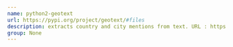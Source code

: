 ```yaml
---
name: python2-geotext
url: https://pypi.org/project/geotext/#files
description: extracts country and city mentions from text. URL : https://pypi.org/project/geotext/#files Groups : None
group: None
---
```

